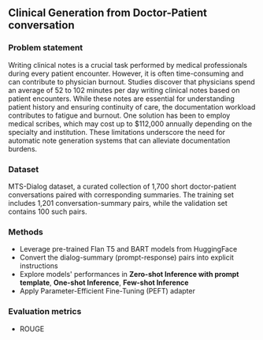 ## Clinical Generation from Doctor-Patient conversation

### Problem statement
Writing clinical notes is a crucial task performed by medical professionals during every patient encounter. However, it is often time-consuming and can contribute to physician 
burnout. Studies discover that physicians spend an average of 52 to 102 minutes per day writing clinical notes based on patient encounters. While these notes are essential for understanding patient history and ensuring continuity of care, the documentation workload contributes to fatigue and burnout. One solution has been to employ medical scribes, which may cost up to $112,000 annually depending on the specialty and institution. These limitations underscore the need for automatic note generation systems that can alleviate documentation burdens.

### Dataset
MTS-Dialog dataset, a curated collection of 1,700 short doctor-patient conversations paired with corresponding summaries. The training set includes 1,201 conversation-summary pairs, while the validation set contains 100 such pairs. 

### Methods
* Leverage pre-trained Flan T5 and BART models from HuggingFace
* Convert the dialog-summary (prompt-response) pairs into explicit instructions
* Explore models' performances in **Zero-shot Inference with prompt template**, **One-shot Inference**, **Few-shot Inference**
* Apply Parameter-Efficient Fine-Tuning (PEFT) adapter

### Evaluation metrics
* ROUGE
